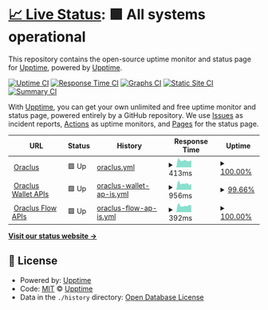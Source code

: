# [📈 Live Status](https://status.oraclus.com): <!--live status--> **🟩 All systems operational**

This repository contains the open-source uptime monitor and status page for [Upptime](https://upptime.js.org), powered by [Upptime](https://github.com/upptime/upptime).

[![Uptime CI](https://github.com/ac130kz/oraclus-upptime/workflows/Uptime%20CI/badge.svg)](https://github.com/ac130kz/oraclus-upptime/actions?query=workflow%3A%22Uptime+CI%22)
[![Response Time CI](https://github.com/ac130kz/oraclus-upptime/workflows/Response%20Time%20CI/badge.svg)](https://github.com/ac130kz/oraclus-upptime/actions?query=workflow%3A%22Response+Time+CI%22)
[![Graphs CI](https://github.com/ac130kz/oraclus-upptime/workflows/Graphs%20CI/badge.svg)](https://github.com/ac130kz/oraclus-upptime/actions?query=workflow%3A%22Graphs+CI%22)
[![Static Site CI](https://github.com/ac130kz/oraclus-upptime/workflows/Static%20Site%20CI/badge.svg)](https://github.com/ac130kz/oraclus-upptime/actions?query=workflow%3A%22Static+Site+CI%22)
[![Summary CI](https://github.com/ac130kz/oraclus-upptime/workflows/Summary%20CI/badge.svg)](https://github.com/ac130kz/oraclus-upptime/actions?query=workflow%3A%22Summary+CI%22)

With [Upptime](https://upptime.js.org), you can get your own unlimited and free uptime monitor and status page, powered entirely by a GitHub repository. We use [Issues](https://github.com/upptime/upptime/issues) as incident reports, [Actions](https://github.com/ac130kz/oraclus-upptime/actions) as uptime monitors, and [Pages](https://status.oraclus.com) for the status page.

<!--start: status pages-->
<!-- This summary is generated by Upptime (https://github.com/upptime/upptime) -->
<!-- Do not edit this manually, your changes will be overwritten -->
<!-- prettier-ignore -->
| URL | Status | History | Response Time | Uptime |
| --- | ------ | ------- | ------------- | ------ |
| <img alt="" src="https://icons.duckduckgo.com/ip3/oraclus.com.ico" height="13"> [Oraclus](https://oraclus.com) | 🟩 Up | [oraclus.yml](https://github.com/ac130kz/oraclus-upptime/commits/HEAD/history/oraclus.yml) | <details><summary><img alt="Response time graph" src="./graphs/oraclus/response-time-week.png" height="20"> 413ms</summary><br><a href="https://status.oraclus.com/history/oraclus"><img alt="Response time 437" src="https://img.shields.io/endpoint?url=https%3A%2F%2Fraw.githubusercontent.com%2Fac130kz%2Foraclus-upptime%2FHEAD%2Fapi%2Foraclus%2Fresponse-time.json"></a><br><a href="https://status.oraclus.com/history/oraclus"><img alt="24-hour response time 421" src="https://img.shields.io/endpoint?url=https%3A%2F%2Fraw.githubusercontent.com%2Fac130kz%2Foraclus-upptime%2FHEAD%2Fapi%2Foraclus%2Fresponse-time-day.json"></a><br><a href="https://status.oraclus.com/history/oraclus"><img alt="7-day response time 413" src="https://img.shields.io/endpoint?url=https%3A%2F%2Fraw.githubusercontent.com%2Fac130kz%2Foraclus-upptime%2FHEAD%2Fapi%2Foraclus%2Fresponse-time-week.json"></a><br><a href="https://status.oraclus.com/history/oraclus"><img alt="30-day response time 412" src="https://img.shields.io/endpoint?url=https%3A%2F%2Fraw.githubusercontent.com%2Fac130kz%2Foraclus-upptime%2FHEAD%2Fapi%2Foraclus%2Fresponse-time-month.json"></a><br><a href="https://status.oraclus.com/history/oraclus"><img alt="1-year response time 437" src="https://img.shields.io/endpoint?url=https%3A%2F%2Fraw.githubusercontent.com%2Fac130kz%2Foraclus-upptime%2FHEAD%2Fapi%2Foraclus%2Fresponse-time-year.json"></a></details> | <details><summary><a href="https://status.oraclus.com/history/oraclus">100.00%</a></summary><a href="https://status.oraclus.com/history/oraclus"><img alt="All-time uptime 100.00%" src="https://img.shields.io/endpoint?url=https%3A%2F%2Fraw.githubusercontent.com%2Fac130kz%2Foraclus-upptime%2FHEAD%2Fapi%2Foraclus%2Fuptime.json"></a><br><a href="https://status.oraclus.com/history/oraclus"><img alt="24-hour uptime 100.00%" src="https://img.shields.io/endpoint?url=https%3A%2F%2Fraw.githubusercontent.com%2Fac130kz%2Foraclus-upptime%2FHEAD%2Fapi%2Foraclus%2Fuptime-day.json"></a><br><a href="https://status.oraclus.com/history/oraclus"><img alt="7-day uptime 100.00%" src="https://img.shields.io/endpoint?url=https%3A%2F%2Fraw.githubusercontent.com%2Fac130kz%2Foraclus-upptime%2FHEAD%2Fapi%2Foraclus%2Fuptime-week.json"></a><br><a href="https://status.oraclus.com/history/oraclus"><img alt="30-day uptime 100.00%" src="https://img.shields.io/endpoint?url=https%3A%2F%2Fraw.githubusercontent.com%2Fac130kz%2Foraclus-upptime%2FHEAD%2Fapi%2Foraclus%2Fuptime-month.json"></a><br><a href="https://status.oraclus.com/history/oraclus"><img alt="1-year uptime 100.00%" src="https://img.shields.io/endpoint?url=https%3A%2F%2Fraw.githubusercontent.com%2Fac130kz%2Foraclus-upptime%2FHEAD%2Fapi%2Foraclus%2Fuptime-year.json"></a></details>
| <img alt="" src="https://icons.duckduckgo.com/ip3/api.oraclus.com.ico" height="13"> [Oraclus Wallet APIs](https://api.oraclus.com/docs/sv1/swagger/) | 🟩 Up | [oraclus-wallet-ap-is.yml](https://github.com/ac130kz/oraclus-upptime/commits/HEAD/history/oraclus-wallet-ap-is.yml) | <details><summary><img alt="Response time graph" src="./graphs/oraclus-wallet-ap-is/response-time-week.png" height="20"> 956ms</summary><br><a href="https://status.oraclus.com/history/oraclus-wallet-ap-is"><img alt="Response time 547" src="https://img.shields.io/endpoint?url=https%3A%2F%2Fraw.githubusercontent.com%2Fac130kz%2Foraclus-upptime%2FHEAD%2Fapi%2Foraclus-wallet-ap-is%2Fresponse-time.json"></a><br><a href="https://status.oraclus.com/history/oraclus-wallet-ap-is"><img alt="24-hour response time 1240" src="https://img.shields.io/endpoint?url=https%3A%2F%2Fraw.githubusercontent.com%2Fac130kz%2Foraclus-upptime%2FHEAD%2Fapi%2Foraclus-wallet-ap-is%2Fresponse-time-day.json"></a><br><a href="https://status.oraclus.com/history/oraclus-wallet-ap-is"><img alt="7-day response time 956" src="https://img.shields.io/endpoint?url=https%3A%2F%2Fraw.githubusercontent.com%2Fac130kz%2Foraclus-upptime%2FHEAD%2Fapi%2Foraclus-wallet-ap-is%2Fresponse-time-week.json"></a><br><a href="https://status.oraclus.com/history/oraclus-wallet-ap-is"><img alt="30-day response time 663" src="https://img.shields.io/endpoint?url=https%3A%2F%2Fraw.githubusercontent.com%2Fac130kz%2Foraclus-upptime%2FHEAD%2Fapi%2Foraclus-wallet-ap-is%2Fresponse-time-month.json"></a><br><a href="https://status.oraclus.com/history/oraclus-wallet-ap-is"><img alt="1-year response time 547" src="https://img.shields.io/endpoint?url=https%3A%2F%2Fraw.githubusercontent.com%2Fac130kz%2Foraclus-upptime%2FHEAD%2Fapi%2Foraclus-wallet-ap-is%2Fresponse-time-year.json"></a></details> | <details><summary><a href="https://status.oraclus.com/history/oraclus-wallet-ap-is">99.66%</a></summary><a href="https://status.oraclus.com/history/oraclus-wallet-ap-is"><img alt="All-time uptime 99.43%" src="https://img.shields.io/endpoint?url=https%3A%2F%2Fraw.githubusercontent.com%2Fac130kz%2Foraclus-upptime%2FHEAD%2Fapi%2Foraclus-wallet-ap-is%2Fuptime.json"></a><br><a href="https://status.oraclus.com/history/oraclus-wallet-ap-is"><img alt="24-hour uptime 97.62%" src="https://img.shields.io/endpoint?url=https%3A%2F%2Fraw.githubusercontent.com%2Fac130kz%2Foraclus-upptime%2FHEAD%2Fapi%2Foraclus-wallet-ap-is%2Fuptime-day.json"></a><br><a href="https://status.oraclus.com/history/oraclus-wallet-ap-is"><img alt="7-day uptime 99.66%" src="https://img.shields.io/endpoint?url=https%3A%2F%2Fraw.githubusercontent.com%2Fac130kz%2Foraclus-upptime%2FHEAD%2Fapi%2Foraclus-wallet-ap-is%2Fuptime-week.json"></a><br><a href="https://status.oraclus.com/history/oraclus-wallet-ap-is"><img alt="30-day uptime 97.55%" src="https://img.shields.io/endpoint?url=https%3A%2F%2Fraw.githubusercontent.com%2Fac130kz%2Foraclus-upptime%2FHEAD%2Fapi%2Foraclus-wallet-ap-is%2Fuptime-month.json"></a><br><a href="https://status.oraclus.com/history/oraclus-wallet-ap-is"><img alt="1-year uptime 99.43%" src="https://img.shields.io/endpoint?url=https%3A%2F%2Fraw.githubusercontent.com%2Fac130kz%2Foraclus-upptime%2FHEAD%2Fapi%2Foraclus-wallet-ap-is%2Fuptime-year.json"></a></details>
| <img alt="" src="https://icons.duckduckgo.com/ip3/leap.oraclus.com.ico" height="13"> [Oraclus Flow APIs](https://leap.oraclus.com/api/docs) | 🟩 Up | [oraclus-flow-ap-is.yml](https://github.com/ac130kz/oraclus-upptime/commits/HEAD/history/oraclus-flow-ap-is.yml) | <details><summary><img alt="Response time graph" src="./graphs/oraclus-flow-ap-is/response-time-week.png" height="20"> 392ms</summary><br><a href="https://status.oraclus.com/history/oraclus-flow-ap-is"><img alt="Response time 436" src="https://img.shields.io/endpoint?url=https%3A%2F%2Fraw.githubusercontent.com%2Fac130kz%2Foraclus-upptime%2FHEAD%2Fapi%2Foraclus-flow-ap-is%2Fresponse-time.json"></a><br><a href="https://status.oraclus.com/history/oraclus-flow-ap-is"><img alt="24-hour response time 387" src="https://img.shields.io/endpoint?url=https%3A%2F%2Fraw.githubusercontent.com%2Fac130kz%2Foraclus-upptime%2FHEAD%2Fapi%2Foraclus-flow-ap-is%2Fresponse-time-day.json"></a><br><a href="https://status.oraclus.com/history/oraclus-flow-ap-is"><img alt="7-day response time 392" src="https://img.shields.io/endpoint?url=https%3A%2F%2Fraw.githubusercontent.com%2Fac130kz%2Foraclus-upptime%2FHEAD%2Fapi%2Foraclus-flow-ap-is%2Fresponse-time-week.json"></a><br><a href="https://status.oraclus.com/history/oraclus-flow-ap-is"><img alt="30-day response time 424" src="https://img.shields.io/endpoint?url=https%3A%2F%2Fraw.githubusercontent.com%2Fac130kz%2Foraclus-upptime%2FHEAD%2Fapi%2Foraclus-flow-ap-is%2Fresponse-time-month.json"></a><br><a href="https://status.oraclus.com/history/oraclus-flow-ap-is"><img alt="1-year response time 436" src="https://img.shields.io/endpoint?url=https%3A%2F%2Fraw.githubusercontent.com%2Fac130kz%2Foraclus-upptime%2FHEAD%2Fapi%2Foraclus-flow-ap-is%2Fresponse-time-year.json"></a></details> | <details><summary><a href="https://status.oraclus.com/history/oraclus-flow-ap-is">100.00%</a></summary><a href="https://status.oraclus.com/history/oraclus-flow-ap-is"><img alt="All-time uptime 99.95%" src="https://img.shields.io/endpoint?url=https%3A%2F%2Fraw.githubusercontent.com%2Fac130kz%2Foraclus-upptime%2FHEAD%2Fapi%2Foraclus-flow-ap-is%2Fuptime.json"></a><br><a href="https://status.oraclus.com/history/oraclus-flow-ap-is"><img alt="24-hour uptime 100.00%" src="https://img.shields.io/endpoint?url=https%3A%2F%2Fraw.githubusercontent.com%2Fac130kz%2Foraclus-upptime%2FHEAD%2Fapi%2Foraclus-flow-ap-is%2Fuptime-day.json"></a><br><a href="https://status.oraclus.com/history/oraclus-flow-ap-is"><img alt="7-day uptime 100.00%" src="https://img.shields.io/endpoint?url=https%3A%2F%2Fraw.githubusercontent.com%2Fac130kz%2Foraclus-upptime%2FHEAD%2Fapi%2Foraclus-flow-ap-is%2Fuptime-week.json"></a><br><a href="https://status.oraclus.com/history/oraclus-flow-ap-is"><img alt="30-day uptime 99.78%" src="https://img.shields.io/endpoint?url=https%3A%2F%2Fraw.githubusercontent.com%2Fac130kz%2Foraclus-upptime%2FHEAD%2Fapi%2Foraclus-flow-ap-is%2Fuptime-month.json"></a><br><a href="https://status.oraclus.com/history/oraclus-flow-ap-is"><img alt="1-year uptime 99.95%" src="https://img.shields.io/endpoint?url=https%3A%2F%2Fraw.githubusercontent.com%2Fac130kz%2Foraclus-upptime%2FHEAD%2Fapi%2Foraclus-flow-ap-is%2Fuptime-year.json"></a></details>

<!--end: status pages-->

[**Visit our status website →**](https://status.oraclus.com)

## 📄 License

- Powered by: [Upptime](https://github.com/upptime/upptime)
- Code: [MIT](./LICENSE) © [Upptime](https://upptime.js.org)
- Data in the `./history` directory: [Open Database License](https://opendatacommons.org/licenses/odbl/1-0/)
